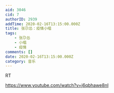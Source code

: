 ```yaml
---
aid: 3046
cid: 7
authorID: 2939
addTime: 2020-02-16T13:15:00.000Z
title: 张尕怂：疫情小唱
tags:
    - 张尕怂
    - 小唱
    - 疫情
comments: []
date: 2020-02-16T13:15:00.000Z
category: 音乐
---
```


RT

https://www.youtube.com/watch?v=j6qbhawe8nI
